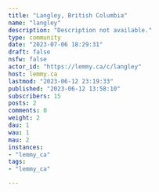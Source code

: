 ```yaml
---
title: "Langley, British Columbia" 
name: "langley"
description: "Description not available."
type: community
date: "2023-07-06 18:29:31"
draft: false
nsfw: false
actor_id: "https://lemmy.ca/c/langley"
host: lemmy.ca
lastmod: "2023-06-12 23:19:33"
published: "2023-06-12 13:58:10"
subscribers: 15
posts: 2
comments: 0
weight: 2
dau: 1
wau: 1
mau: 2
instances:
- "lemmy_ca"
tags: 
- "lemmy_ca"

---
```

